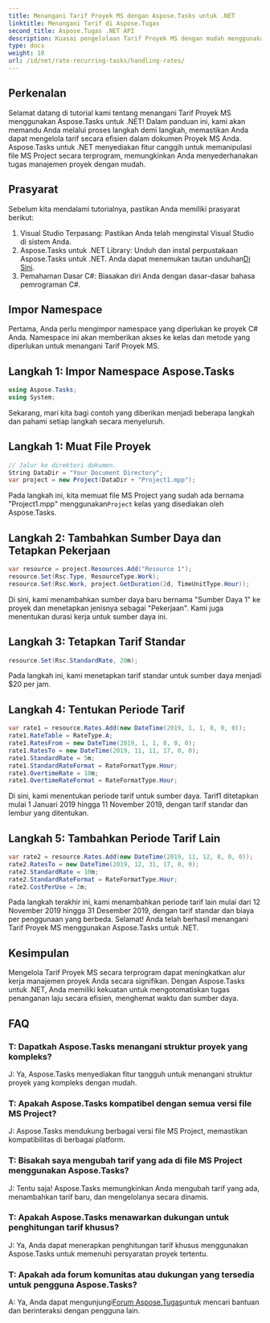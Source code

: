 ```yaml
---
title: Menangani Tarif Proyek MS dengan Aspose.Tasks untuk .NET
linktitle: Menangani Tarif di Aspose.Tugas
second_title: Aspose.Tugas .NET API
description: Kuasai pengelolaan Tarif Proyek MS dengan mudah menggunakan Aspose.Tasks untuk .NET. Otomatiskan tugas secara efisien untuk alur kerja proyek yang lebih lancar.
type: docs
weight: 10
url: /id/net/rate-recurring-tasks/handling-rates/
---
```

## Perkenalan
Selamat datang di tutorial kami tentang menangani Tarif Proyek MS menggunakan Aspose.Tasks untuk .NET! Dalam panduan ini, kami akan memandu Anda melalui proses langkah demi langkah, memastikan Anda dapat mengelola tarif secara efisien dalam dokumen Proyek MS Anda. Aspose.Tasks untuk .NET menyediakan fitur canggih untuk memanipulasi file MS Project secara terprogram, memungkinkan Anda menyederhanakan tugas manajemen proyek dengan mudah.
## Prasyarat
Sebelum kita mendalami tutorialnya, pastikan Anda memiliki prasyarat berikut:
1. Visual Studio Terpasang: Pastikan Anda telah menginstal Visual Studio di sistem Anda.
2.  Aspose.Tasks untuk .NET Library: Unduh dan instal perpustakaan Aspose.Tasks untuk .NET. Anda dapat menemukan tautan unduhan[Di Sini](https://releases.aspose.com/tasks/net/).
3. Pemahaman Dasar C#: Biasakan diri Anda dengan dasar-dasar bahasa pemrograman C#.
## Impor Namespace
Pertama, Anda perlu mengimpor namespace yang diperlukan ke proyek C# Anda. Namespace ini akan memberikan akses ke kelas dan metode yang diperlukan untuk menangani Tarif Proyek MS.
## Langkah 1: Impor Namespace Aspose.Tasks
```csharp
using Aspose.Tasks;
using System;

```
Sekarang, mari kita bagi contoh yang diberikan menjadi beberapa langkah dan pahami setiap langkah secara menyeluruh.
## Langkah 1: Muat File Proyek
```csharp
// Jalur ke direktori dokumen.
String DataDir = "Your Document Directory";
var project = new Project(DataDir + "Project1.mpp");
```
 Pada langkah ini, kita memuat file MS Project yang sudah ada bernama "Project1.mpp" menggunakan`Project` kelas yang disediakan oleh Aspose.Tasks.
## Langkah 2: Tambahkan Sumber Daya dan Tetapkan Pekerjaan
```csharp
var resource = project.Resources.Add("Resource 1");
resource.Set(Rsc.Type, ResourceType.Work);
resource.Set(Rsc.Work, project.GetDuration(2d, TimeUnitType.Hour));
```
Di sini, kami menambahkan sumber daya baru bernama "Sumber Daya 1" ke proyek dan menetapkan jenisnya sebagai "Pekerjaan". Kami juga menentukan durasi kerja untuk sumber daya ini.
## Langkah 3: Tetapkan Tarif Standar
```csharp
resource.Set(Rsc.StandardRate, 20m);
```
Pada langkah ini, kami menetapkan tarif standar untuk sumber daya menjadi $20 per jam.
## Langkah 4: Tentukan Periode Tarif
```csharp
var rate1 = resource.Rates.Add(new DateTime(2019, 1, 1, 8, 0, 0));
rate1.RateTable = RateType.A;
rate1.RatesFrom = new DateTime(2019, 1, 1, 8, 0, 0);
rate1.RatesTo = new DateTime(2019, 11, 11, 17, 0, 0);
rate1.StandardRate = 5m;
rate1.StandardRateFormat = RateFormatType.Hour;
rate1.OvertimeRate = 10m;
rate1.OvertimeRateFormat = RateFormatType.Hour;
```
Di sini, kami menentukan periode tarif untuk sumber daya. Tarif1 ditetapkan mulai 1 Januari 2019 hingga 11 November 2019, dengan tarif standar dan lembur yang ditentukan.
## Langkah 5: Tambahkan Periode Tarif Lain
```csharp
var rate2 = resource.Rates.Add(new DateTime(2019, 11, 12, 8, 0, 0));
rate2.RatesTo = new DateTime(2019, 12, 31, 17, 0, 0);
rate2.StandardRate = 10m;
rate2.StandardRateFormat = RateFormatType.Hour;
rate2.CostPerUse = 2m;
```
Pada langkah terakhir ini, kami menambahkan periode tarif lain mulai dari 12 November 2019 hingga 31 Desember 2019, dengan tarif standar dan biaya per penggunaan yang berbeda.
Selamat! Anda telah berhasil menangani Tarif Proyek MS menggunakan Aspose.Tasks untuk .NET.
## Kesimpulan
Mengelola Tarif Proyek MS secara terprogram dapat meningkatkan alur kerja manajemen proyek Anda secara signifikan. Dengan Aspose.Tasks untuk .NET, Anda memiliki kekuatan untuk mengotomatiskan tugas penanganan laju secara efisien, menghemat waktu dan sumber daya.
## FAQ
### T: Dapatkah Aspose.Tasks menangani struktur proyek yang kompleks?
J: Ya, Aspose.Tasks menyediakan fitur tangguh untuk menangani struktur proyek yang kompleks dengan mudah.
### T: Apakah Aspose.Tasks kompatibel dengan semua versi file MS Project?
J: Aspose.Tasks mendukung berbagai versi file MS Project, memastikan kompatibilitas di berbagai platform.
### T: Bisakah saya mengubah tarif yang ada di file MS Project menggunakan Aspose.Tasks?
J: Tentu saja! Aspose.Tasks memungkinkan Anda mengubah tarif yang ada, menambahkan tarif baru, dan mengelolanya secara dinamis.
### T: Apakah Aspose.Tasks menawarkan dukungan untuk penghitungan tarif khusus?
J: Ya, Anda dapat menerapkan penghitungan tarif khusus menggunakan Aspose.Tasks untuk memenuhi persyaratan proyek tertentu.
### T: Apakah ada forum komunitas atau dukungan yang tersedia untuk pengguna Aspose.Tasks?
 A: Ya, Anda dapat mengunjungi[Forum Aspose.Tugas](https://forum.aspose.com/c/tasks/15)untuk mencari bantuan dan berinteraksi dengan pengguna lain.
